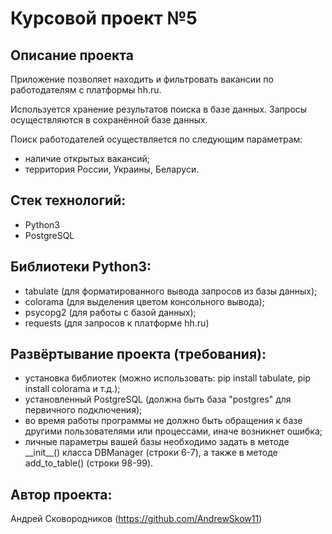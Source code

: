 # Курсовой проект №5 

## Описание проекта 

Приложение позволяет находить и фильтровать вакансии по работодателям с платформы hh.ru. 

Используется хранение результатов поиска в базе данных. Запросы осуществляются в сохранённой базе данных. 

Поиск работодателей осуществляется по следующим параметрам:
* наличие открытых вакансий;
* территория России, Украины, Беларуси. 

## Стек технологий: 
* Python3
* PostgreSQL

## Библиотеки Python3:
* tabulate (для форматированного вывода запросов из базы данных);
* colorama (для выделения цветом консольного вывода);
* psycopg2 (для работы с базой данных);
* requests (для запросов к платформе hh.ru)

## Развёртывание проекта (требования):
* установка библиотек (можно использовать: pip install tabulate, pip install colorama и т.д.);
* установленный PostgreSQL (должна быть база "postgres" для первичного подключения);
* во время работы программы не должно быть обращения к базе другими пользователями или процессами, иначе возникнет ошибка;
* личные параметры вашей базы необходимо задать в методе \_\_init__() класса DBManager (строки 6-7), а также в методе add_to_table() (строки 98-99).

## Автор проекта: 
Андрей Сковородников (https://github.com/AndrewSkow11)

